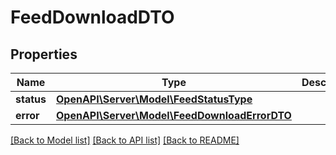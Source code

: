 # FeedDownloadDTO

## Properties
Name | Type | Description | Notes
------------ | ------------- | ------------- | -------------
**status** | [**OpenAPI\Server\Model\FeedStatusType**](FeedStatusType.md) |  | [optional] 
**error** | [**OpenAPI\Server\Model\FeedDownloadErrorDTO**](FeedDownloadErrorDTO.md) |  | [optional] 

[[Back to Model list]](../README.md#documentation-for-models) [[Back to API list]](../README.md#documentation-for-api-endpoints) [[Back to README]](../README.md)


